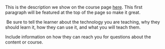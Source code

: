 This is the description we show on the course page [here](https://lab.github.com/YANNOSKY/debutant-en-programmation-precisement-en-deuxieme-annee). This first paragraph will be featured at the top of the page so make it great.
​

​
Be sure to tell the learner about the technology you are teaching, why they should learn it, how they can use it, and what you will teach them.
​


Include information on how they can reach you for questions about the content or course. 